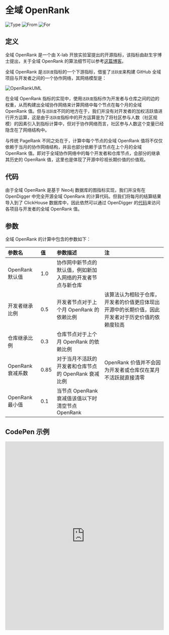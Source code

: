 # 全域 OpenRank

![Type](https://img.shields.io/badge/类型-指标-blue) ![From](https://img.shields.io/badge/来自-X--lab-blue) ![For](https://img.shields.io/badge/用于-项目/开发者-blue)

## 定义

全域 OpenRank 是一个由 X-lab 开放实验室提出的开源指标，该指标由赵生宇博士提出，关于全域  OpenRank 的算法细节可以参考[这篇博客](https://blog.frankzhao.cn/how_to_measure_open_source_3)。

全域 OpenRank 是`活跃度`指标的一个下游指标，借鉴了`活跃度`来构建 GitHub 全域项目与开发者之间的一个协作网络，其网络模型是：

![OpenRankUML](https://www.plantuml.com/plantuml/png/SoWkIImgAStDuIhEpimhI2nAp5L8IKrBBCqfSSlFA_5Bp4rLS0nI2F1H2FLEp5HmzkFYoaqiK7Ywf-5f_yGN3QqArLmA2lu5gNb1YNdP2hPs2i-cRdZQi8Uh5gBkoUx9JtTDngC8OP2DhguTJBsLmhCjkrziR-PoICrB0JeE0000)

在全域 OpenRank 指标的实现中，使用`活跃度`指标作为开发者与仓库之间的边的权重，从而构建出全域协作网络来计算网络中每个节点在每个月的全域 OpenRank 值。但与`活跃度`不同的地方在于，我们并没有对开发者的加权活跃值进行开方运算，这是由于`活跃度`指标中的开方运算是为了将社区参与人数（社区规模）的因素引入到指标计算中，但对于协作网络而言，社区参与人数这个变量已经隐含在了网络结构中。

与传统 PageRank 不同之处在于，计算中每个节点的全域 OpenRank 值将不仅仅依赖于当月的协作网络结构，并且也部分依赖于该节点在上个月的全域 OpenRank 值。即对于全域协作网络中的每个开发者和仓库节点，会部分的继承其历史的 OpenRank 值，这里也是体现了开源中珍视长期价值的价值观。

## 代码

由于全域 OpenRank 是基于 Neo4j 数据库的图指标实现，我们并没有在 OpenDigger 中完全开源全域 OpenRank 的计算代码。但我们将每月的结算结果导入到了 ClickHouse 数据库中，因此依然可以通过 OpenDigger 的[代码]((https://github.com/X-lab2017/open-digger/blob/master/src/metrics/indices.ts#L21))来访问各项目与开发者的全域 OpenRank 值。

## 参数

全域 OpenRank 的计算中包含的参数如下：

| 参数名 | 值 | 参数描述 | 注 |
| :------------- | :---- | :---------- | :--- |
| OpenRank 默认值 | 1.0 | 协作网中新节点的默认值，例如新加入网络的开发者节点与新仓库 | |
| 开发者继承比例 | 0.5 | 开发者节点对于上个月 OpenRank 的依赖比例 | 该算法认为相较于仓库，开发者的价值更应体现出开源中的长期价值，因此开发者对于历史价值的依赖度较高 |
| 仓库继承比例 | 0.3 | 仓库节点对于上个月 OpenRank 的依赖比例 | |
| OpenRank 衰减系数 | 0.85 | 对于当月不活跃的开发者和仓库节点的 OpenRank 衰减比例 | OpenRank 价值并不会因为开发者或仓库仅在某月不活跃就直接清零 |
| OpenRank 最小值 | 0.1 | 当节点 OpenRank 衰减值该值以下时清空节点 OpenRank | |

## CodePen 示例

<iframe height="600" style="width: 100%;" scrolling="no" title="OpenDigger - [X-lab] OpenRank/Activity/Bus Factor" src="https://codepen.io/frank-zsy/embed/bGjyqQj?default-tab=js%2Cresult&editable=true&type=openrank" frameborder="no" loading="lazy" allowtransparency="true" allowfullscreen="true">
  See the Pen <a href="https://codepen.io/frank-zsy/pen/bGjyqQj">
  OpenDigger - [X-lab] OpenRank/Activity/Bus Factor</a> by Frank Zhao (<a href="https://codepen.io/frank-zsy">@frank-zsy</a>)
  on <a href="https://codepen.io">CodePen</a>.
</iframe>
